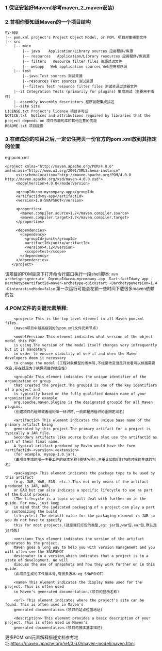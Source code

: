 ### 1.保证安装好Maven(参考maven_2_maven安装)


### 2.首相你要知道Maven的一个项目结构

    my-app
    |-- pom.xml project's Project Object Model, or POM. 项目对象模型文件
    |-- src
        |-- main
            |-- java	Application/Library sources 应用程序/库源
            |-- resources   Application/Library resources 应用程序/库资源
            |-- filters   Resource filter files 资源过滤文件
            |-- webapp   Web application sources Web应用程序源
        |-- test
            |--java Test sources 测试来源
            |--resources Test sources 测试资源
            |--filters Test resource filter files 测试资源过滤器文件
        |--it Integration Tests (primarily for plugins) 集成测试（主要用于插件）
        |--assembly Assembly descriptors 程序装配集成描述
        |--site Site
    LICENSE.txt	Project's license 项目许可证
    NOTICE.txt	Notices and attributions required by libraries that the project depends on 项目依赖的库和其他注意的问题
    README.txt 项目提要

### 3.在建成你的项目之后,一定记住拷贝一份官方的pom.xml放到其指定的位置

eg:pom.xml


```
<project xmlns="http://maven.apache.org/POM/4.0.0" xmlns:xsi="http://www.w3.org/2001/XMLSchema-instance"
     xsi:schemaLocation="http://maven.apache.org/POM/4.0.0 http://maven.apache.org/xsd/maven-4.0.0.xsd">
     <modelVersion>4.0.0</modelVersion>

     <groupId>com.mycompany.app</groupId>
     <artifactId>my-app</artifactId>
     <version>1.0-SNAPSHOT</version>

     <properties>
       <maven.compiler.source>1.7</maven.compiler.source>
       <maven.compiler.target>1.7</maven.compiler.target>
     </properties>

     <dependencies>
       <dependency>
         <groupId>junit</groupId>
         <artifactId>junit</artifactId>
         <version>4.12</version>
         <scope>test</scope>
       </dependency>
     </dependencies>
   </project>
```


该项目的POM目录下打开命令行窗口执行一段shell脚本:
`mvn archetype:generate -DgroupId=com.mycompany.app -DartifactId=my-app -DarchetypeArtifactId=maven-archetype-quickstart -DarchetypeVersion=1.4 -DinteractiveMode=false`
第一次运行可能会花销一些时间下载很多maven依赖的包

### 4.POM文件的关键元素解释:

```
    <project> This is the top-level element in all Maven pom.xml files. 
    (maven项目中最高级别的的pom.xml文件元素节点)

    <modelVersion> This element indicates what version of the object model this POM 
    is using.The version of the model itself changes very infrequently but it is mandatory
    in order to ensure stability of use if and when the Maven developers deem it necessary
    to change the model.(工程对象模型的版本号,不经常改变但是开发者可以根据需要改变,存在就是为了确保项目的稳定性)

    <groupId> This element indicates the unique identifier of the organization or group
    that created the project.The groupId is one of the key identifiers of a project and
    is typically based on the fully qualified domain name of your organization.For example
    org.apache.maven.plugins is the designated groupId for all Maven plugins.
    (创建项目的组织或者组的唯一标识符,一般都是用组织的全限定域名)

    <artifactId> This element indicates the unique base name of the primary artifact being
    generated by this project.The primary artifact for a project is typically a JAR file.
    Secondary artifacts like source bundles also use the artifactId as part of their final name.
    A typical artifact produced by Maven would have the form <artifactId>-<version>.<extension> 
    (for example, myapp-1.0.jar).
    (由项目生成的唯一主要工件的基本名称(模块名称),主要比如我们打包的时候的生成的包名)

    <packaging> This element indicates the package type to be used by this artifact 
    (e.g. JAR, WAR, EAR, etc.).This not only means if the artifact produced is JAR, WAR,
    or EAR but can also indicate a specific lifecycle to use as part of the build process.
    (The lifecycle is a topic we will deal with further on in the guide. For now, just keep
    in mind that the indicated packaging of a project can play a part in customizing the build
    lifecycle.) The default value for the packaging element is JAR so you do not have to specify
    this for most projects.(就是我们打包的类型,eg: jar包,war包.ear包,默认是jarb包)

    <version> This element indicates the version of the artifact generated by the project.
    Maven goes a long way to help you with version management and you will often see the SNAPSHOT
    designator in a version,which indicates that a project is in a state of development. We will
    discuss the use of snapshots and how they work further on in this guide.
    (由项目生成的工件版本号,有很多版本:eg SNAPSHOT)

    <name> This element indicates the display name used for the project. This is often used
    in Maven's generated documentation.(项目的显示名称)

    <url> This element indicates where the project's site can be found. This is often used in Maven's
    generated documentation.(项目的站点位置地址)

    <description> This element provides a basic description of your project. This is often used in Maven's
    generated documentation.(项目的接本基本描述)
```
更多POM.xml元素解释描述文档参考地址:https://maven.apache.org/ref/3.6.0/maven-model/maven.html
        